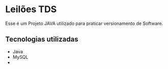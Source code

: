 # Leilões TDS
Esse é um Projeto JAVA utilizado para praticar versionamento de Software.

## Tecnologias utilizadas
- Java
- MySQL
- 
